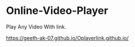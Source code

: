 # Online-Video-Player
Play Any Video With link.

https://geeth-ak-07.github.io/Oplayerlink.github.io/
